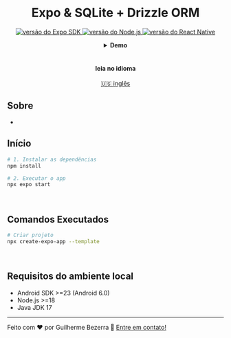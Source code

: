 <h1 align="center">
    <br>
    Expo & SQLite + Drizzle ORM
</h1>

<p align="center">
    <a href="https://expo.dev">
    <img alt="versão do Expo SDK" src="https://img.shields.io/badge/expo--sdk-v51.0.13-blue?logo=expo&labelColor=20232A&color=5a5a5a">
  </a>

  <a href="https://nodejs.org">
    <img alt="versão do Node.js" src="https://img.shields.io/badge/node.js-v20.11.0-43853D?style=flat&logo=node.js&logoColor=white&labelColor=43853D&color=5a5a5a">
  </a>

  <a href="https://reactnative.dev">
    <img alt="versão do React Native" src="https://img.shields.io/badge/react--native-v0.74.2-blue?logo=react&labelColor=20232A&color=5a5a5a">
  </a>
</p>

<div align="center">
  <details>
  <summary><b>Demo</b></summary>
    <div style="width: 90%;">
      <img alt="Demonstração da aplicação" src="demo.gif" />
    </div>
  </details>
</div>

<br>

<div align="center">
  <h4 align="center">leia no idioma</h4>
  <a href="https://github.com/gbdsantos/awesome-playground/tree/master/react-native/expo-sqlite-drizzle" hreflang="en-us" alt="en-us">🇺🇸 inglês
  </a>
</div>

## Sobre

-

## Início

```bash
# 1. Instalar as dependências
npm install

# 2. Executar o app
npx expo start
```

<br>

## Comandos Executados

```bash
# Criar projeto
npx create-expo-app --template
```

<br>

## Requisitos do ambiente local

- Android SDK >=23 (Android 6.0)
- Node.js >=18
- Java JDK 17

---

Feito com ❤️ por Guilherme Bezerra 👋 [Entre em contato!](https://www.linkedin.com/in/gbdsantos "LinkedIn - Guilherme Bezerra")
